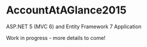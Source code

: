 # AccountAtAGlance2015
ASP.NET 5 (MVC 6) and Entity Framework 7 Application

Work in progress - more details to come!
